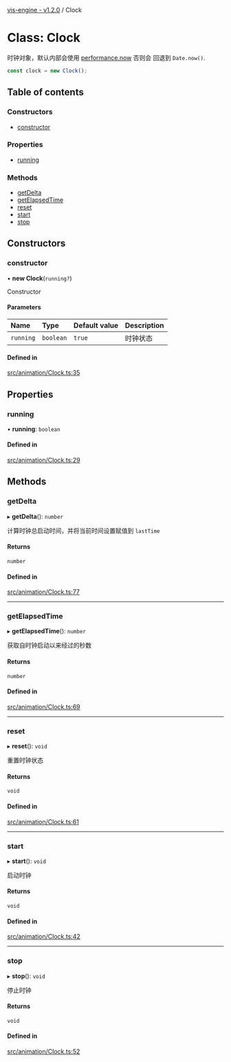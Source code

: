 [vis-engine - v1.2.0](../index.md) / Clock

# Class: Clock

时钟对象，默认内部会使用 [performance.now](https://developer.mozilla.org/en-US/docs/Web/API/Performance/now) 否则会
回退到 `Date.now()`.
```ts
const clock = new Clock();
```

## Table of contents

### Constructors

- [constructor](Clock.md#constructor)

### Properties

- [running](Clock.md#running)

### Methods

- [getDelta](Clock.md#getdelta)
- [getElapsedTime](Clock.md#getelapsedtime)
- [reset](Clock.md#reset)
- [start](Clock.md#start)
- [stop](Clock.md#stop)

## Constructors

### constructor

• **new Clock**(`running?`)

Constructor

#### Parameters

| Name | Type | Default value | Description |
| :------ | :------ | :------ | :------ |
| `running` | `boolean` | `true` | 时钟状态 |

#### Defined in

[src/animation/Clock.ts:35](https://github.com/sakitam-gis/vis-engine/blob/master/src/animation/Clock.ts?at&#x3D;4124c8d#line&#x3D;35)

## Properties

### running

• **running**: `boolean`

#### Defined in

[src/animation/Clock.ts:29](https://github.com/sakitam-gis/vis-engine/blob/master/src/animation/Clock.ts?at&#x3D;4124c8d#line&#x3D;29)

## Methods

### getDelta

▸ **getDelta**(): `number`

计算时钟总启动时间，并将当前时间设置赋值到 `lastTime`

#### Returns

`number`

#### Defined in

[src/animation/Clock.ts:77](https://github.com/sakitam-gis/vis-engine/blob/master/src/animation/Clock.ts?at&#x3D;4124c8d#line&#x3D;77)

___

### getElapsedTime

▸ **getElapsedTime**(): `number`

获取自时钟启动以来经过的秒数

#### Returns

`number`

#### Defined in

[src/animation/Clock.ts:69](https://github.com/sakitam-gis/vis-engine/blob/master/src/animation/Clock.ts?at&#x3D;4124c8d#line&#x3D;69)

___

### reset

▸ **reset**(): `void`

重置时钟状态

#### Returns

`void`

#### Defined in

[src/animation/Clock.ts:61](https://github.com/sakitam-gis/vis-engine/blob/master/src/animation/Clock.ts?at&#x3D;4124c8d#line&#x3D;61)

___

### start

▸ **start**(): `void`

启动时钟

#### Returns

`void`

#### Defined in

[src/animation/Clock.ts:42](https://github.com/sakitam-gis/vis-engine/blob/master/src/animation/Clock.ts?at&#x3D;4124c8d#line&#x3D;42)

___

### stop

▸ **stop**(): `void`

停止时钟

#### Returns

`void`

#### Defined in

[src/animation/Clock.ts:52](https://github.com/sakitam-gis/vis-engine/blob/master/src/animation/Clock.ts?at&#x3D;4124c8d#line&#x3D;52)
